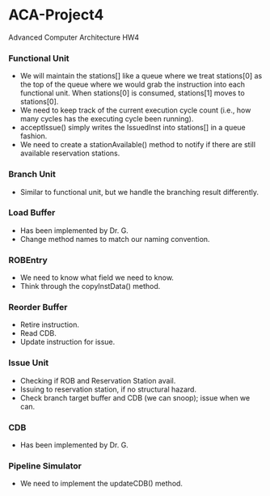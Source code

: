 # ACA-Project4
Advanced Computer Architecture HW4

### Functional Unit
- We will maintain the stations[] like a queue where we treat stations[0] as the top of the queue where we would grab the instruction into each functional unit. When stations[0] is consumed, stations[1] moves to stations[0].
- We need to keep track of the current execution cycle count (i.e., how many cycles has the executing cycle been running).
- acceptIssue() simply writes the IssuedInst into stations[] in a queue fashion.
- We need to create a stationAvailable() method to notify if there are still available reservation stations.

### Branch Unit
- Similar to functional unit, but we handle the branching result differently.

### Load Buffer
- Has been implemented by Dr. G.
- Change method names to match our naming convention.

### ROBEntry
- We need to know what field we need to know.
- Think through the copyInstData() method.

### Reorder Buffer
- Retire instruction.
- Read CDB.
- Update instruction for issue.

### Issue Unit
- Checking if ROB and Reservation Station avail.
- Issuing to reservation station, if no structural hazard.
- Check branch target buffer and CDB (we can snoop); issue when we can.

### CDB
- Has been implemented by Dr. G.

### Pipeline Simulator
- We need to implement the updateCDB() method.
